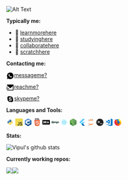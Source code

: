 ![Alt Text](https://media.giphy.com/media/I7kMRW6mj4YtW/giphy.gif)

**Typically me:**

- 🔭 [learnmorehere](https://vipul43.github.io/my_portfolio)
- 🌱 [studyinghere](https://iitpkd.ac.in)
- 👯 [collaboratehere](https://github.com/vipul43/image_captioning)
- 🤔 [scratchhere](https://vipul43.github.io/draw)

**Contacting me:**

<a href="https://api.whatsapp.com/send?phone=917032708714&text=Heyy%20I%20Just%20saw%20your%20profile%20on%20gihub.%20Want%20to%20chat😀😀"><img align="left" width="21px" src="https://raw.githubusercontent.com/vipul43/vipul43/master/assets/whatsapp-fill.svg" />messageme?</a>

<a href="mailto:saifunny43@gmail.com"><img align="left" width="21px" src="https://raw.githubusercontent.com/vipul43/vipul43/master/assets/mail-send-fill.svg" />reachme?</a>

<a href="https://join.skype.com/invite/WkhNndDOGXnQ"><img align="left" width="21px" src="https://raw.githubusercontent.com/vipul43/vipul43/master/assets/skype-fill.svg" />skypeme?</a>

**Languages and Tools:**  

<code><img height="20" src="https://github.com/github/explore/blob/master/topics/python/python.png"></code>
<code><img height="20" src="https://github.com/github/explore/blob/master/topics/javascript/javascript.png"></code>
<code><img height="20" src="https://github.com/github/explore/blob/master/topics/cpp/cpp.png"></code>
<code><img height="20" src="https://github.com/github/explore/blob/master/topics/html/html.png"></code>
<code><img height="20" src="https://github.com/github/explore/blob/master/topics/markdown/markdown.png"></code>
<code><img height="20" src="https://github.com/github/explore/blob/master/topics/django/django.png"></code>
<code><img height="20" src="https://github.com/github/explore/blob/master/topics/react/react.png"></code>
<code><img height="20" src="https://github.com/github/explore/blob/master/topics/nodejs/nodejs.png"></code>
<code><img height="20" src="https://github.com/github/explore/blob/master/topics/flutter/flutter.png"></code>
<code><img height="20" src="https://github.com/github/explore/blob/master/topics/jupyter-notebook/jupyter-notebook.png"></code>
<code><img height="20" src="https://github.com/github/explore/blob/master/topics/terminal/terminal.png"></code>
<code><img height="20" src="https://github.com/github/explore/blob/master/topics/visual-studio-code/visual-studio-code.png"></code>
<code><img height="20" src="https://github.com/github/explore/blob/master/topics/firefox/firefox.png"></code>

**Stats:**

![Vipul's github stats](https://github-readme-stats.vercel.app/api?username=vipul43&show_icons=true&title_color=fff&icon_color=79ff97&text_color=9f9f9f&bg_color=151515)

**Currently working repos:**

<a href="https://github.com/vipul43/image_captioning">
  <img align="left" src="https://github-readme-stats.vercel.app/api/pin/?username=vipul43&repo=image_captioning&title_color=fff&icon_color=79ff97&text_color=9f9f9f&bg_color=151515" />
</a>

<a href="https://github.com/vipul43/my_portfolio">
  <img align="left" src="https://github-readme-stats.vercel.app/api/pin/?username=vipul43&repo=my_portfolio&title_color=fff&icon_color=79ff97&text_color=9f9f9f&bg_color=151515" />
</a>

